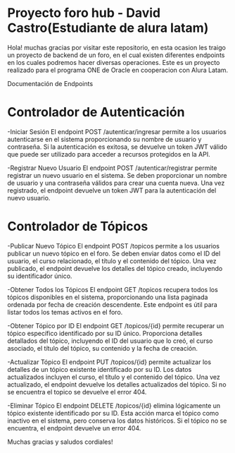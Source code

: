 # Proyecto foro hub - David Castro(Estudiante de alura latam)

Hola! muchas gracias por visitar este repositorio, en esta ocasion les traigo un proyecto de backend de un foro, en el cual existen diferentes endpoints en los cuales podremos hacer diversas operaciones.
Este es un proyecto realizado para el programa ONE de Oracle en cooperacion con Alura Latam.

Documentación de Endpoints

# Controlador de Autenticación

-Iniciar Sesión
El endpoint POST /autenticar/ingresar permite a los usuarios autenticarse en el sistema proporcionando su nombre de usuario y contraseña. Si la autenticación es exitosa, se devuelve un token JWT válido que puede ser utilizado para acceder a recursos protegidos en la API.

-Registrar Nuevo Usuario
El endpoint POST /autenticar/registrar permite registrar un nuevo usuario en el sistema. Se deben proporcionar un nombre de usuario y una contraseña válidos para crear una cuenta nueva. Una vez registrado, el endpoint devuelve un token JWT para la autenticación del nuevo usuario.

# Controlador de Tópicos

-Publicar Nuevo Tópico
El endpoint POST /topicos permite a los usuarios publicar un nuevo tópico en el foro. Se deben enviar datos como el ID del usuario, el curso relacionado, el título y el contenido del tópico. Una vez publicado, el endpoint devuelve los detalles del tópico creado, incluyendo su identificador único.

-Obtener Todos los Tópicos
El endpoint GET /topicos recupera todos los tópicos disponibles en el sistema, proporcionando una lista paginada ordenada por fecha de creación descendente. Este endpoint es útil para listar todos los temas activos en el foro.

-Obtener Tópico por ID
El endpoint GET /topicos/{id} permite recuperar un tópico específico identificado por su ID único. Proporciona detalles detallados del tópico, incluyendo el ID del usuario que lo creó, el curso asociado, el título del tópico, su contenido y la fecha de creación.

-Actualizar Tópico
El endpoint PUT /topicos/{id} permite actualizar los detalles de un tópico existente identificado por su ID. Los datos actualizados incluyen el curso, el título y el contenido del tópico. Una vez actualizado, el endpoint devuelve los detalles actualizados del tópico. Si no se encuentra el topico se devuelve el error 404.

-Eliminar Tópico
El endpoint DELETE /topicos/{id} elimina lógicamente un tópico existente identificado por su ID. Esta acción marca el tópico como inactivo en el sistema, pero conserva los datos históricos. Si el tópico no se encuentra, el endpoint devuelve un error 404.


Muchas gracias y saludos cordiales!
